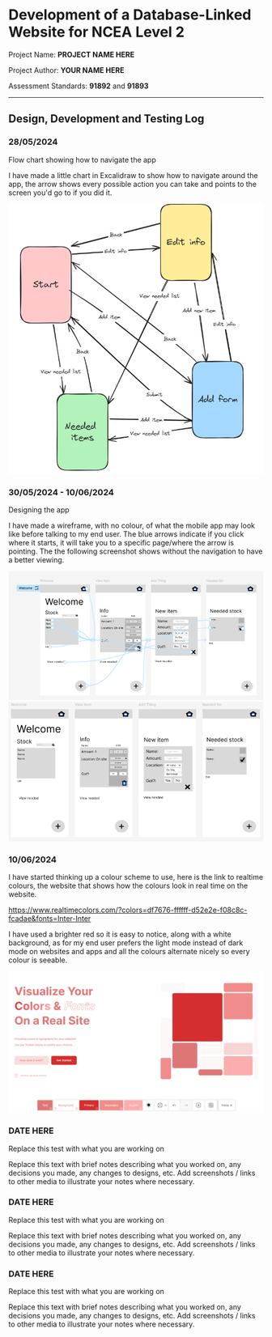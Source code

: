 # Development of a Database-Linked Website for NCEA Level 2

Project Name: **PROJECT NAME HERE**

Project Author: **YOUR NAME HERE**

Assessment Standards: **91892** and **91893**


-------------------------------------------------

## Design, Development and Testing Log

### 28/05/2024

Flow chart showing how to navigate the app

I have made a little chart in Excalidraw to show how to navigate around the app, the arrow shows every possible action you can take and points to the screen you'd go to if you did it.

![Alt text](images/flowchart.png)

### 30/05/2024 - 10/06/2024

Designing the app

I have made a wireframe, with no colour, of what the mobile app may look like before talking to my end user. The blue arrows indicate if you click where it starts, it will take you to a specific page/where the arrow is pointing. The the following screenshot shows without the navigation to have a better viewing.

![Alt text](images/supplylist_v1_flow.png)
![Alt text](images/supplylist_v1.png)

### 10/06/2024

I have started thinking up a colour scheme to use, here is the link to realtime colours, the website that shows how the colours look in real time on the website.

https://www.realtimecolors.com/?colors=df7676-ffffff-d52e2e-f08c8c-fcadae&fonts=Inter-Inter

I have used a brighter red so it is easy to notice, along with a white background, as for my end user prefers the light mode instead of dark mode on websites and apps and all the colours alternate nicely so every colour is seeable.

![Alt text](images/colours.png)

### DATE HERE

Replace this test with what you are working on

Replace this text with brief notes describing what you worked on, any decisions you made, any changes to designs, etc. Add screenshots / links to other media to illustrate your notes where necessary.

### DATE HERE

Replace this test with what you are working on

Replace this text with brief notes describing what you worked on, any decisions you made, any changes to designs, etc. Add screenshots / links to other media to illustrate your notes where necessary.

### DATE HERE

Replace this test with what you are working on

Replace this text with brief notes describing what you worked on, any decisions you made, any changes to designs, etc. Add screenshots / links to other media to illustrate your notes where necessary.